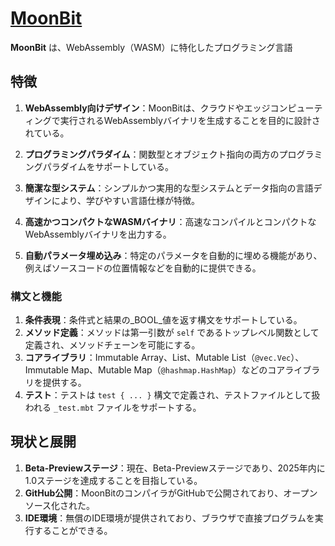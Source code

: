 # [MoonBit](https://www.moonbitlang.com/)

**MoonBit** は、WebAssembly（WASM）に特化したプログラミング言語

## 特徴

1. **WebAssembly向けデザイン**：MoonBitは、クラウドやエッジコンピューティングで実行されるWebAssemblyバイナリを生成することを目的に設計されている。

2. **プログラミングパラダイム**：関数型とオブジェクト指向の両方のプログラミングパラダイムをサポートしている。

3. **簡潔な型システム**：シンプルかつ実用的な型システムとデータ指向の言語デザインにより、学びやすい言語仕様が特徴。

4. **高速かつコンパクトなWASMバイナリ**：高速なコンパイルとコンパクトなWebAssemblyバイナリを出力する。

5. **自動パラメータ埋め込み**：特定のパラメータを自動的に埋める機能があり、例えばソースコードの位置情報などを自動的に提供できる。

### 構文と機能

1. **条件表現**：条件式と結果の_BOOL_値を返す構文をサポートしている。
2. **メソッド定義**：メソッドは第一引数が `self` であるトップレベル関数として定義され、メソッドチェーンを可能にする。
3. **コアライブラリ**：Immutable Array、List、Mutable List（`@vec.Vec`）、Immutable Map、Mutable Map（`@hashmap.HashMap`）などのコアライブラリを提供する。
4. **テスト**：テストは `test { ... }` 構文で定義され、テストファイルとして扱われる `_test.mbt` ファイルをサポートする。

## 現状と展開

1. **Beta-Previewステージ**：現在、Beta-Previewステージであり、2025年内に1.0ステージを達成することを目指している。
2. **GitHub公開**：MoonBitのコンパイラがGitHubで公開されており、オープンソース化された。
3. **IDE環境**：無償のIDE環境が提供されており、ブラウザで直接プログラムを実行することができる。
